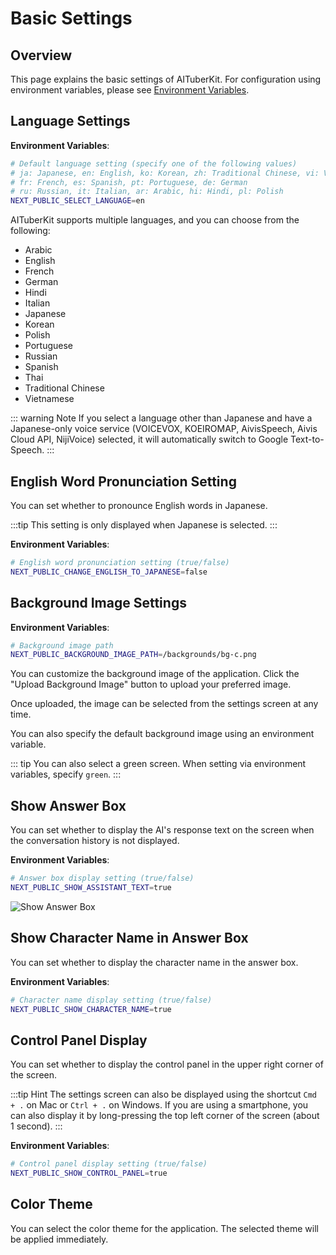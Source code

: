 # Basic Settings

## Overview

This page explains the basic settings of AITuberKit. For configuration using environment variables, please see [Environment Variables](/en/guide/environment-variables).

## Language Settings

**Environment Variables**:

```bash
# Default language setting (specify one of the following values)
# ja: Japanese, en: English, ko: Korean, zh: Traditional Chinese, vi: Vietnamese
# fr: French, es: Spanish, pt: Portuguese, de: German
# ru: Russian, it: Italian, ar: Arabic, hi: Hindi, pl: Polish
NEXT_PUBLIC_SELECT_LANGUAGE=en
```

AITuberKit supports multiple languages, and you can choose from the following:

- Arabic
- English
- French
- German
- Hindi
- Italian
- Japanese
- Korean
- Polish
- Portuguese
- Russian
- Spanish
- Thai
- Traditional Chinese
- Vietnamese

::: warning Note
If you select a language other than Japanese and have a Japanese-only voice service (VOICEVOX, KOEIROMAP, AivisSpeech, Aivis Cloud API, NijiVoice) selected, it will automatically switch to Google Text-to-Speech.
:::

## English Word Pronunciation Setting

You can set whether to pronounce English words in Japanese.

:::tip
This setting is only displayed when Japanese is selected.
:::

**Environment Variables**:

```bash
# English word pronunciation setting (true/false)
NEXT_PUBLIC_CHANGE_ENGLISH_TO_JAPANESE=false
```

## Background Image Settings

**Environment Variables**:

```bash
# Background image path
NEXT_PUBLIC_BACKGROUND_IMAGE_PATH=/backgrounds/bg-c.png
```

You can customize the background image of the application. Click the "Upload Background Image" button to upload your preferred image.

Once uploaded, the image can be selected from the settings screen at any time.

You can also specify the default background image using an environment variable.

::: tip
You can also select a green screen. When setting via environment variables, specify `green`.
:::

## Show Answer Box

You can set whether to display the AI's response text on the screen when the conversation history is not displayed.

**Environment Variables**:

```bash
# Answer box display setting (true/false)
NEXT_PUBLIC_SHOW_ASSISTANT_TEXT=true
```

![Show Answer Box](/images/basic_3efh5.png)

## Show Character Name in Answer Box

You can set whether to display the character name in the answer box.

**Environment Variables**:

```bash
# Character name display setting (true/false)
NEXT_PUBLIC_SHOW_CHARACTER_NAME=true
```

## Control Panel Display

You can set whether to display the control panel in the upper right corner of the screen.

:::tip Hint
The settings screen can also be displayed using the shortcut `Cmd + .` on Mac or `Ctrl + .` on Windows.
If you are using a smartphone, you can also display it by long-pressing the top left corner of the screen (about 1 second).
:::

**Environment Variables**:

```bash
# Control panel display setting (true/false)
NEXT_PUBLIC_SHOW_CONTROL_PANEL=true
```

## Color Theme

You can select the color theme for the application. The selected theme will be applied immediately.
